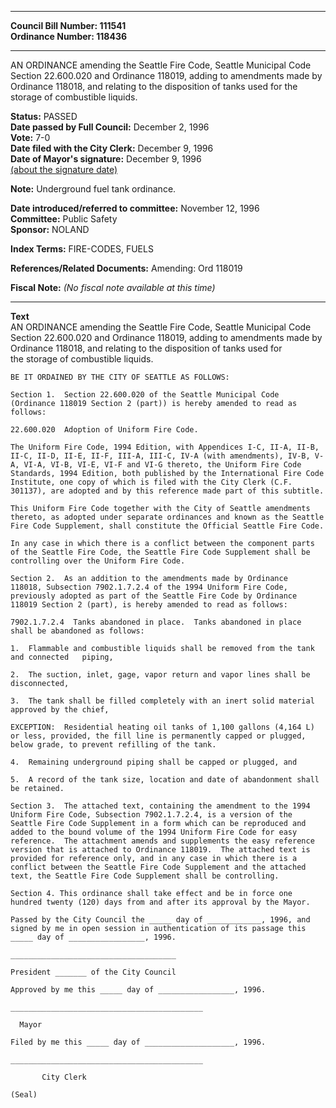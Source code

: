 * * * * *  
  
**Council Bill Number: [](#h0)[](#h2)111541**   
**Ordinance Number: 118436**  
  
* * * * *  
  
AN ORDINANCE amending the Seattle Fire Code, Seattle Municipal Code Section 22.600.020 and Ordinance 118019, adding to amendments made by Ordinance 118018, and relating to the disposition of tanks used for the storage of combustible liquids.  
  
**Status:** PASSED   
**Date passed by Full Council:** December 2, 1996   
**Vote:** 7-0   
**Date filed with the City Clerk:** December 9, 1996   
**Date of Mayor's signature:** December 9, 1996   
[(about the signature date)](/~public/approvaldate.htm)   
  
**Note:** Underground fuel tank ordinance.  
  
  
**Date introduced/referred to committee:** November 12, 1996   
**Committee:** Public Safety   
**Sponsor:** NOLAND   
  
**Index Terms:** FIRE-CODES, FUELS  
  
**References/Related Documents:** Amending: Ord 118019  
  
**Fiscal Note:** *(No fiscal note available at this time)*  
  
* * * * *  
  
**Text**  
    AN ORDINANCE amending the Seattle Fire Code, Seattle Municipal Code  
    Section 22.600.020 and Ordinance 118019, adding to amendments made by  
    Ordinance 118018, and relating to the disposition of tanks used for  
    the storage of combustible liquids.  
  
    BE IT ORDAINED BY THE CITY OF SEATTLE AS FOLLOWS:  
  
    Section 1.  Section 22.600.020 of the Seattle Municipal Code  
    (Ordinance 118019 Section 2 (part)) is hereby amended to read as  
    follows:  
  
    22.600.020  Adoption of Uniform Fire Code.  
  
    The Uniform Fire Code, 1994 Edition, with Appendices I-C, II-A, II-B,  
    II-C, II-D, II-E, II-F, III-A, III-C, IV-A (with amendments), IV-B, V-  
    A, VI-A, VI-B, VI-E, VI-F and VI-G thereto, the Uniform Fire Code  
    Standards, 1994 Edition, both published by the International Fire Code  
    Institute, one copy of which is filed with the City Clerk (C.F.  
    301137), are adopted and by this reference made part of this subtitle.  
  
    This Uniform Fire Code together with the City of Seattle amendments  
    thereto, as adopted under separate ordinances and known as the Seattle  
    Fire Code Supplement, shall constitute the Official Seattle Fire Code.  
  
    In any case in which there is a conflict between the component parts  
    of the Seattle Fire Code, the Seattle Fire Code Supplement shall be  
    controlling over the Uniform Fire Code.  
  
    Section 2.  As an addition to the amendments made by Ordinance  
    118018, Subsection 7902.1.7.2.4 of the 1994 Uniform Fire Code,  
    previously adopted as part of the Seattle Fire Code by Ordinance  
    118019 Section 2 (part), is hereby amended to read as follows:  
  
    7902.1.7.2.4  Tanks abandoned in place.  Tanks abandoned in place  
    shall be abandoned as follows:  
  
    1.  Flammable and combustible liquids shall be removed from the tank  
    and connected   piping,  
  
    2.  The suction, inlet, gage, vapor return and vapor lines shall be  
    disconnected,  
  
    3.  The tank shall be filled completely with an inert solid material  
    approved by the chief,  
  
    EXCEPTION:  Residential heating oil tanks of 1,100 gallons (4,164 L)  
    or less, provided, the fill line is permanently capped or plugged,  
    below grade, to prevent refilling of the tank.  
  
    4.  Remaining underground piping shall be capped or plugged, and  
  
    5.  A record of the tank size, location and date of abandonment shall  
    be retained.  
  
    Section 3.  The attached text, containing the amendment to the 1994  
    Uniform Fire Code, Subsection 7902.1.7.2.4, is a version of the  
    Seattle Fire Code Supplement in a form which can be reproduced and  
    added to the bound volume of the 1994 Uniform Fire Code for easy  
    reference.  The attachment amends and supplements the easy reference  
    version that is attached to Ordinance 118019.  The attached text is  
    provided for reference only, and in any case in which there is a  
    conflict between the Seattle Fire Code Supplement and the attached  
    text, the Seattle Fire Code Supplement shall be controlling.  
  
    Section 4. This ordinance shall take effect and be in force one  
    hundred twenty (120) days from and after its approval by the Mayor.  
  
    Passed by the City Council the _____ day of ____________, 1996, and  
    signed by me in open session in authentication of its passage this  
    _____ day of _________________, 1996.  
  
    _____________________________________  
  
    President _______ of the City Council  
  
    Approved by me this _____ day of _________________, 1996.  
  
    ___________________________________________  
  
      Mayor  
  
    Filed by me this _____ day of ____________________, 1996.  
  
    ___________________________________________  
  
           City Clerk  
  
    (Seal)  
